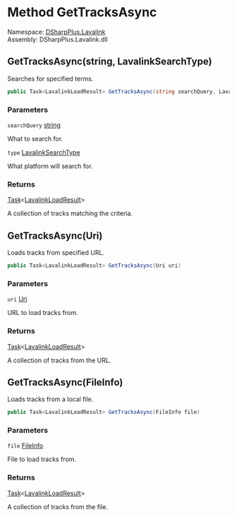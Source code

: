 # Method GetTracksAsync

Namespace: [DSharpPlus.Lavalink](DSharpPlus.Lavalink.md)  
Assembly: DSharpPlus.Lavalink.dll

## <a id="DSharpPlus_Lavalink_LavalinkRestClient_GetTracksAsync_System_String_DSharpPlus_Lavalink_LavalinkSearchType_"></a>GetTracksAsync\(string, LavalinkSearchType\)

Searches for specified terms.

```csharp
public Task<LavalinkLoadResult> GetTracksAsync(string searchQuery, LavalinkSearchType type = LavalinkSearchType.Youtube)
```

### Parameters

`searchQuery` [string](https://learn.microsoft.com/dotnet/api/system.string)

What to search for.

`type` [LavalinkSearchType](DSharpPlus.Lavalink.LavalinkSearchType.md)

What platform will search for.

### Returns

[Task](https://learn.microsoft.com/dotnet/api/system.threading.tasks.task\-1)<[LavalinkLoadResult](DSharpPlus.Lavalink.LavalinkLoadResult.md)\>

A collection of tracks matching the criteria.

## <a id="DSharpPlus_Lavalink_LavalinkRestClient_GetTracksAsync_System_Uri_"></a>GetTracksAsync\(Uri\)

Loads tracks from specified URL.

```csharp
public Task<LavalinkLoadResult> GetTracksAsync(Uri uri)
```

### Parameters

`uri` [Uri](https://learn.microsoft.com/dotnet/api/system.uri)

URL to load tracks from.

### Returns

[Task](https://learn.microsoft.com/dotnet/api/system.threading.tasks.task\-1)<[LavalinkLoadResult](DSharpPlus.Lavalink.LavalinkLoadResult.md)\>

A collection of tracks from the URL.

## <a id="DSharpPlus_Lavalink_LavalinkRestClient_GetTracksAsync_System_IO_FileInfo_"></a>GetTracksAsync\(FileInfo\)

Loads tracks from a local file.

```csharp
public Task<LavalinkLoadResult> GetTracksAsync(FileInfo file)
```

### Parameters

`file` [FileInfo](https://learn.microsoft.com/dotnet/api/system.io.fileinfo)

File to load tracks from.

### Returns

[Task](https://learn.microsoft.com/dotnet/api/system.threading.tasks.task\-1)<[LavalinkLoadResult](DSharpPlus.Lavalink.LavalinkLoadResult.md)\>

A collection of tracks from the file.

